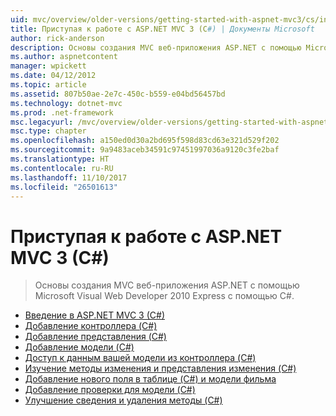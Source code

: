 ```yaml
---
uid: mvc/overview/older-versions/getting-started-with-aspnet-mvc3/cs/index
title: Приступая к работе с ASP.NET MVC 3 (C#) | Документы Microsoft
author: rick-anderson
description: Основы создания MVC веб-приложения ASP.NET с помощью Microsoft Visual Web Developer 2010 Express с помощью C#.
ms.author: aspnetcontent
manager: wpickett
ms.date: 04/12/2012
ms.topic: article
ms.assetid: 807b50ae-2e7c-450c-b559-e04bd56457bd
ms.technology: dotnet-mvc
ms.prod: .net-framework
msc.legacyurl: /mvc/overview/older-versions/getting-started-with-aspnet-mvc3/cs
msc.type: chapter
ms.openlocfilehash: a150ed0d30a2bd695f598d83cd63e321d529f202
ms.sourcegitcommit: 9a9483aceb34591c97451997036a9120c3fe2baf
ms.translationtype: HT
ms.contentlocale: ru-RU
ms.lasthandoff: 11/10/2017
ms.locfileid: "26501613"
---
```

<a name="getting-started-with-aspnet-mvc-3-c"></a>Приступая к работе с ASP.NET MVC 3 (C#)
====================
> Основы создания MVC веб-приложения ASP.NET с помощью Microsoft Visual Web Developer 2010 Express с помощью C#.


- [Введение в ASP.NET MVC 3 (C#)](intro-to-aspnet-mvc-3.md)
- [Добавление контроллера (C#)](adding-a-controller.md)
- [Добавление представления (C#)](adding-a-view.md)
- [Добавление модели (C#)](adding-a-model.md)
- [Доступ к данным вашей модели из контроллера (C#)](accessing-your-models-data-from-a-controller.md)
- [Изучение методы изменения и представления изменения (C#)](examining-the-edit-methods-and-edit-view.md)
- [Добавление нового поля в таблице (C#) и модели фильма](adding-a-new-field.md)
- [Добавление проверки для модели (C#)](adding-validation-to-the-model.md)
- [Улучшение сведения и удаления методы (C#)](improving-the-details-and-delete-methods.md)
